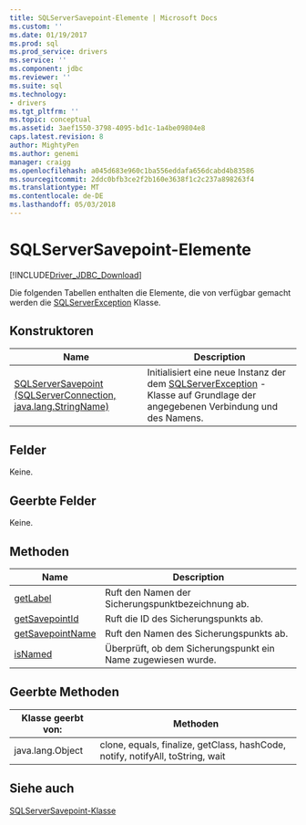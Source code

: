 ```yaml
---
title: SQLServerSavepoint-Elemente | Microsoft Docs
ms.custom: ''
ms.date: 01/19/2017
ms.prod: sql
ms.prod_service: drivers
ms.service: ''
ms.component: jdbc
ms.reviewer: ''
ms.suite: sql
ms.technology:
- drivers
ms.tgt_pltfrm: ''
ms.topic: conceptual
ms.assetid: 3aef1550-3798-4095-bd1c-1a4be09804e8
caps.latest.revision: 8
author: MightyPen
ms.author: genemi
manager: craigg
ms.openlocfilehash: a045d683e960c1ba556eddafa656dcabd4b83586
ms.sourcegitcommit: 2ddc0bfb3ce2f2b160e3638f1c2c237a898263f4
ms.translationtype: MT
ms.contentlocale: de-DE
ms.lasthandoff: 05/03/2018
---
```

# <a name="sqlserversavepoint-members"></a>SQLServerSavepoint-Elemente
[!INCLUDE[Driver_JDBC_Download](../../../includes/driver_jdbc_download.md)]

  Die folgenden Tabellen enthalten die Elemente, die von verfügbar gemacht werden die [SQLServerException](../../../connect/jdbc/reference/sqlserverexception-class.md) Klasse.  
  
## <a name="constructors"></a>Konstruktoren  
  
|Name|Description|  
|----------|-----------------|  
|[SQLServerSavepoint (SQLServerConnection, java.lang.StringName)](../../../connect/jdbc/reference/sqlserversavepoint-constructor-sqlserverconnection-java-lang-stringname.md)|Initialisiert eine neue Instanz der dem [SQLServerException](../../../connect/jdbc/reference/sqlserverexception-class.md) -Klasse auf Grundlage der angegebenen Verbindung und des Namens.|  
  
## <a name="fields"></a>Felder  
 Keine.  
  
## <a name="inherited-fields"></a>Geerbte Felder  
 Keine.  
  
## <a name="methods"></a>Methoden  
  
|Name|Description|  
|----------|-----------------|  
|[getLabel](../../../connect/jdbc/reference/getlabel-method-sqlserversavepoint.md)|Ruft den Namen der Sicherungspunktbezeichnung ab.|  
|[getSavepointId](../../../connect/jdbc/reference/getsavepointid-method-sqlserversavepoint.md)|Ruft die ID des Sicherungspunkts ab.|  
|[getSavepointName](../../../connect/jdbc/reference/getsavepointname-method-sqlserversavepoint.md)|Ruft den Namen des Sicherungspunkts ab.|  
|[isNamed](../../../connect/jdbc/reference/isnamed-method-sqlserversavepoint.md)|Überprüft, ob dem Sicherungspunkt ein Name zugewiesen wurde.|  
  
## <a name="inherited-methods"></a>Geerbte Methoden  
  
|Klasse geerbt von:|Methoden|  
|---------------------------|-------------|  
|java.lang.Object|clone, equals, finalize, getClass, hashCode, notify, notifyAll, toString, wait|  
  
## <a name="see-also"></a>Siehe auch  
 [SQLServerSavepoint-Klasse](../../../connect/jdbc/reference/sqlserversavepoint-class.md)  
  
  
